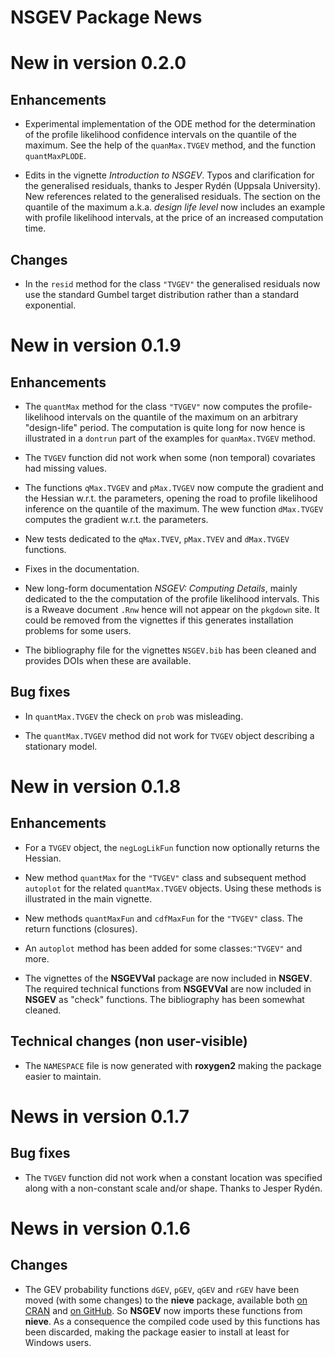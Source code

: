 
**NSGEV** Package News
======================

# New in version 0.2.0

## Enhancements

- Experimental implementation of the ODE method for the determination
  of the profile likelihood confidence intervals on the quantile of
  the maximum. See the help of the `quanMax.TVGEV` method, and 
  the function `quantMaxPLODE`.
  
- Edits in the vignette *Introduction to NSGEV*. Typos and
  clarification for the generalised residuals, thanks to Jesper Rydén
  (Uppsala University).  New references related to the generalised
  residuals. The section on the quantile of the maximum a.k.a. *design
  life level* now includes an example with profile likelihood
  intervals, at the price of an increased computation time.
   
## Changes
 
- In the `resid` method for the class `"TVGEV"` the generalised
  residuals now use the standard Gumbel target distribution rather
  than a standard exponential.
  

# New in version 0.1.9

## Enhancements

- The `quantMax` method for the class `"TVGEV"` now computes the
  profile-likelihood intervals on the quantile of the maximum on an
  arbitrary "design-life" period. The computation is quite long for
  now hence is illustrated in a `dontrun` part of the examples for
  `quanMax.TVGEV` method.

- The `TVGEV` function did not work when some (non temporal)
  covariates had missing values. 

- The functions `qMax.TVGEV` and `pMax.TVGEV` now compute the gradient
  and the Hessian w.r.t. the parameters, opening the road to profile
  likelihood inference on the quantile of the maximum. The wew
  function `dMax.TVGEV` computes the gradient w.r.t. the parameters.

- New tests dedicated to the `qMax.TVEV`, `pMax.TVEV` and `dMax.TVGEV`
  functions.
  
- Fixes in the documentation.

- New long-form documentation *NSGEV: Computing Details*, mainly
  dedicated to the the computation of the profile likelihood
  intervals. This is a Rweave document `.Rnw` hence will not appear on
  the `pkgdown` site. It could be removed from the vignettes if this
  generates installation problems for some users.
  
- The bibliography file for the vignettes `NSGEV.bib` has been cleaned
  and provides DOIs when these are available.
  
## Bug fixes

- In `quantMax.TVGEV` the check on `prob` was misleading.

- The `quantMax.TVGEV` method did not work for `TVGEV` object
  describing a stationary model.


# New in version 0.1.8

## Enhancements

- For a `TVGEV` object, the `negLogLikFun` function now optionally
  returns the Hessian.
  
- New method `quantMax` for the `"TVGEV"` class and subsequent method
  `autoplot` for the related `quantMax.TVGEV` objects. Using these
  methods is illustrated in the main vignette.

- New methods `quantMaxFun` and `cdfMaxFun` for the `"TVGEV"`
  class. The return functions (closures).
  
- An `autoplot` method has been added for some classes:`"TVGEV"` and
  more.

- The vignettes of the **NSGEVVal** package are now included in
  **NSGEV**.  The required technical functions from **NSGEVVal** are
  now included in **NSGEV** as "check" functions. The bibliography
  has been somewhat cleaned.

## Technical changes (non user-visible)
 
- The `NAMESPACE` file is now generated with **roxygen2** making the
  package easier to maintain.

# News in version 0.1.7

## Bug fixes

- The `TVGEV` function did not work when a constant location was
  specified along with a non-constant scale and/or shape. Thanks to
  Jesper Rydén.

# News in version 0.1.6

## Changes

- The GEV probability functions `dGEV`, `pGEV`, `qGEV` and `rGEV` have
  been moved (with some changes) to the **nieve** package, available
  both [on CRAN](N.R-project.org/package=nieve)
  and [on GitHub](https://github.com/yvesdeville/nieve/). So **NSGEV** 
  now imports these functions from **nieve**. As a consequence the
  compiled code used by this functions has been discarded, making the
  package easier to install at least for Windows users.
  
  


